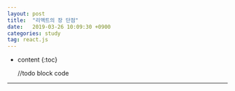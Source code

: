 ```yaml
---
layout: post
title:  "리액트의 장 단점"
date:   2019-03-26 10:09:30 +0900
categories: study
tag: react.js
---
```


* content
{:toc}


	//todo
    block code


------------------------

